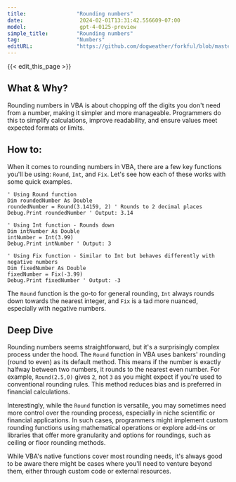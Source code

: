 ```yaml
---
title:                "Rounding numbers"
date:                  2024-02-01T13:31:42.556609-07:00
model:                 gpt-4-0125-preview
simple_title:         "Rounding numbers"
tag:                  "Numbers"
editURL:              "https://github.com/dogweather/forkful/blob/master/content/en/vba/rounding-numbers.md"
---
```


{{< edit_this_page >}}

## What & Why?
Rounding numbers in VBA is about chopping off the digits you don't need from a number, making it simpler and more manageable. Programmers do this to simplify calculations, improve readability, and ensure values meet expected formats or limits.

## How to:
When it comes to rounding numbers in VBA, there are a few key functions you'll be using: `Round`, `Int`, and `Fix`. Let's see how each of these works with some quick examples.

```Visual Basic for Applications
' Using Round function
Dim roundedNumber As Double
roundedNumber = Round(3.14159, 2) ' Rounds to 2 decimal places
Debug.Print roundedNumber ' Output: 3.14

' Using Int function - Rounds down
Dim intNumber As Double
intNumber = Int(3.99)
Debug.Print intNumber ' Output: 3

' Using Fix function - Similar to Int but behaves differently with negative numbers
Dim fixedNumber As Double
fixedNumber = Fix(-3.99)
Debug.Print fixedNumber ' Output: -3
```

The `Round` function is the go-to for general rounding, `Int` always rounds down towards the nearest integer, and `Fix` is a tad more nuanced, especially with negative numbers. 

## Deep Dive
Rounding numbers seems straightforward, but it's a surprisingly complex process under the hood. The `Round` function in VBA uses bankers' rounding (round to even) as its default method. This means if the number is exactly halfway between two numbers, it rounds to the nearest even number. For example, `Round(2.5,0)` gives `2`, not `3` as you might expect if you're used to conventional rounding rules. This method reduces bias and is preferred in financial calculations.

Interestingly, while the `Round` function is versatile, you may sometimes need more control over the rounding process, especially in niche scientific or financial applications. In such cases, programmers might implement custom rounding functions using mathematical operations or explore add-ins or libraries that offer more granularity and options for roundings, such as ceiling or floor rounding methods.

While VBA's native functions cover most rounding needs, it's always good to be aware there might be cases where you'll need to venture beyond them, either through custom code or external resources.
